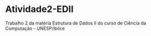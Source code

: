 # Atividade2-EDII
Trabalho 2 da matéria Estrutura de Dados II do curso de Ciência da Computação - UNESP/Ibilce
